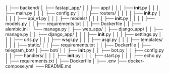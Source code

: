 │
├── backend/
│   ├── fastapi_app/
│   │   ├── app/
│   │   │   ├── __init__.py
│   │   │   ├── main.py
│   │   │   ├── config.py
│   │   │   ├── routers/
│   │   │   │   ├── __init__.py
│   │   │   │   ├── api_v1.py
│   │   │   ├── models/
│   │   │   │   ├── __init__.py
│   │   │   │   ├── models.py
│   │   ├── requirements.txt
│   │   ├── Dockerfile
│   │   ├── alembic.ini
│   └── manage.py
│
├── web_app/
│   ├── django_app/
│   │   ├── manage.py
│   │   ├── django_app/
│   │   │   ├── __init__.py
│   │   │   ├── settings.py
│   │   │   ├── urls.py
│   │   │   ├── wsgi.py
│   │   │   ├── asgi.py
│   │   │   ├── templates/
│   │   │   ├── static/
│   │   ├── requirements.txt
│   │   ├── Dockerfile
│
├── telegram_bot/
│   ├── bot/
│   │   ├── __init__.py
│   │   ├── bot.py
│   │   ├── config.py
│   │   ├── handlers/
│   │   │   ├── __init__.py
│   │   │   ├── start.py
│   │   │   ├── echo.py
│   ├── requirements.txt
│   ├── Dockerfile
│
├── .env
├── docker-compose.yml
└── README.md